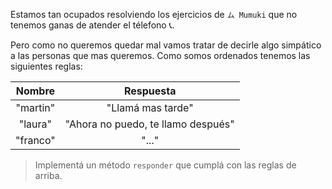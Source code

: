 Estamos tan ocupados resolviendo los ejercicios de `ム Mumuki` que no tenemos ganas de atender el télefono :telephone_receiver:.

Pero como no queremos quedar mal vamos tratar de decirle algo simpático a las personas que mas queremos. Como somos ordenados tenemos las siguientes reglas:

|Nombre|Respuesta|
|:-----:|:-----:|
|"martin"|"Llamá mas tarde"|
|"laura"|"Ahora no puedo, te llamo después"|
|"franco"|"..."|

> Implementá un método `responder` que cumplá con las reglas de arriba.